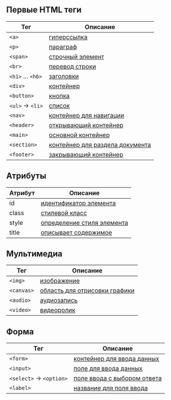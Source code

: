 ## Первые HTML теги
| Тег               | Описание                                                           |
|-------------------|--------------------------------------------------------------------|
| `<a>`             | [гиперссылка](http://htmlbook.ru/html/a)                           |
| `<p>`             | [параграф](http://htmlbook.ru/html/p)                              |
| `<span>`          | [строчный элемент](http://htmlbook.ru/html/span)                   |
| `<br>`            | [перевод строки](http://htmlbook.ru/html/br)                       |
| `<h1>` ... `<h6>` | [заголовки](http://htmlbook.ru/html/h1)                            |
| `<div>`           | [контейнер](http://htmlbook.ru/html/div)                           |
| `<button>`        | [кнопка](http://htmlbook.ru/html/button)                           |
| `<ul>` -> `<li>`  | [список](http://htmlbook.ru/html/ul)                               |
| `<nav>`           | [контейнер для навигации](http://htmlbook.ru/html/nav)             |
| `<header>`        | [открывающий контейнер](http://htmlbook.ru/html/header)            |
| `<main>`          | [основной контейнер](http://htmlbook.ru/html/main)                 |
| `<section>`       | [контейнер для раздела документа](http://htmlbook.ru/html/section) |
| `<footer>`        | [закрывающий контейнер](http://htmlbook.ru/html/footer)            |

## Атрибуты
| Атрибут   | Описание                                                         |
|-----------|------------------------------------------------------------------|
| id        | [идентификатор элемента](http://htmlbook.ru/html/attr/id)        |
| class     | [стилевой класс](http://htmlbook.ru/html/attr/class)             |
| style     | [определение стиля элемента](http://htmlbook.ru/html/attr/style) |
| title     | [описывает содержимое](http://htmlbook.ru/html/attr/title)       |

## Мультимедиа
| Тег            | Описание                                                        |
|----------------|-----------------------------------------------------------------|
| `<img>`        | [изображение](http://htmlbook.ru/html/img)                      |
| `<canvas>`     | [область для отрисовки графики](http://htmlbook.ru/html/canvas) |
| `<audio>`      | [аудиозапись](http://htmlbook.ru/html/audio)                    |
| `<video>`      | [видеоролик](http://htmlbook.ru/html/video)                     |

## Форма
| Тег                      | Описание                                                      |
|--------------------------|---------------------------------------------------------------|
| `<form>`                 | [контейнер для ввода данных](http://htmlbook.ru/html/form)    |
| `<input>`                | [поле для ввода данных](http://htmlbook.ru/html/input)        |
| `<select>` -> `<option>` | [поле ввода с выбором ответа](http://htmlbook.ru/html/select) |
| `<label>`                | [название для поля ввода](http://htmlbook.ru/html/label)      |
